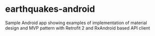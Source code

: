 # earthquakes-android
Sample Android app showing examples of implementation of material design and MVP pattern with Retrofit 2 and RxAndroid based API client
